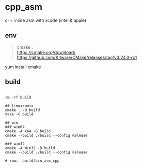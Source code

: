 # cpp_asm

c++ inline asm with xcode (intel & apple)


## env

> cmake :  
> https://cmake.org/download/  
> https://github.com/Kitware/CMake/releases/tag/v3.24.0-rc1

yum install cmake

## build

```shell

rm -rf build

## linux/unix
cmake . -B build
make -C build

## win
### win64
cmake -A x64 -B build . 
cmake --build ./build --config Release

### win32
cmake -A Win32 -B build . 
cmake --build ./build --config Release

# run:  build/bin_asm_cpp
```

